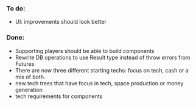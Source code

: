 ### To do:
* UI: improvements should look better

### Done:
* Supporting players should be able to build components
* Rewrite DB operations to use Result type instead of throw errors from Futures
* There are now three different starting techs: focus on tech, cash or a mix of both.
* new tech trees that have focus in tech, space production or money generation
* tech requirements for components